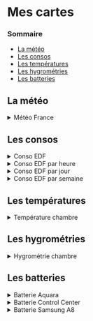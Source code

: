 # Mes cartes

### Sommaire

- [La météo](#la-météo)
- [Les consos](#les-consos)
- [Les températures](#les-températures)
- [Les hygrométries](#les-hygrométries)
- [Les batteries](#les-batteries)

## La météo

<details><summary>Météo France</summary>

```yaml
type: 'custom:meteofrance-weather-card'
entity: weather.tancarville
number_of_forecasts: '7'
name: Tancarville
rainChanceEntity: sensor.tancarville_rain_chance
uvEntity: sensor.tancarville_uv
cloudCoverEntity: sensor.tancarville_cloud_cover
freezeChanceEntity: sensor.tancarville_freeze_chance
snowChanceEntity: sensor.tancarville_snow_chance
alertEntity: sensor.76_weather_alert
rainForecastEntity: sensor.tancarville_next_rain
```

</details>

## Les consos

<details><summary>Conso EDF</summary>

  ```yaml
align_icon: left
color_thresholds:
  - color: '#11f13a'
    value: 600
  - color: '#11f13a'
    value: 800
  - color: '#f0da11'
    value: 1000
  - color: '#ef5a0f'
    value: 3000
  - color: '#ef1d0f'
    value: 5000
entities:
  - sensor.puissance
hours_to_show: 24
hour24: true
more_info: false
name: Conso EDF
points_per_hour: 2
animate: true
show:
  labels: true
  name: true
type: 'custom:mini-graph-card'
  ```

</details>

<details><summary>Conso EDF par heure</summary>

  ```yaml
align_icon: left
color_thresholds:
  - color: '#11f13a'
    value: 30
  - color: '#f0da11'
    value: 60
  - color: '#ef5a0f'
    value: 90
  - color: '#ef1d0f'
    value: 120
entities:
  - sensor.index_wh
unit: Wh
aggregate_func: delta
hours_to_show: 1
hour24: true
more_info: false
name: Conso EDF par heure
points_per_hour: 60
animate: true
show:
  labels: true
  name: true
  state: false
type: 'custom:mini-graph-card'
  ```

</details>

<details><summary>Conso EDF par jour</summary>

  ```yaml
align_icon: left
color_thresholds:
  - color: '#11f13a'
    value: 900
  - color: '#f0da11'
    value: 1800
  - color: '#ef5a0f'
    value: 2700
  - color: '#ef1d0f'
    value: 3600
entities:
  - sensor.index_wh
unit: Wh
aggregate_func: delta
hours_to_show: 24
hour24: true
more_info: false
name: Conso EDF par jour
points_per_hour: 2
animate: true
show:
  labels: true
  name: true
  state: false
type: 'custom:mini-graph-card'
  ```

</details>

<details><summary>Conso EDF par semaine</summary>

  ```yaml
align_icon: left
color_thresholds:
  - color: '#11f13a'
    value: 1800
  - color: '#f0da11'
    value: 3600
  - color: '#ef5a0f'
    value: 5400
  - color: '#ef1d0f'
    value: 7200
entities:
  - sensor.index_wh
unit: kWh
hours_to_show: 168
hour24: true
more_info: false
name: Conso EDF par semaine
points_per_hour: 1
animate: true
show:
  labels: true
  name: true
  state: false
type: 'custom:mini-graph-card'
  ```

</details>

## Les températures

<details><summary>Température chambre</summary>

  ```yaml
align_icon: left
color_thresholds:
  - color: '#1da4f2'
    value: 18
  - color: '#11f13a'
    value: 20
  - color: '#f0da11'
    value: 22
  - color: '#ef5a0f'
    value: 24
  - color: '#ef1d0f'
    value: 25
entities:
  - sensor.aquara_1_temperature
hours_to_show: 24
hour24: true
line_color: '#1da4f2'
more_info: false
name: Chambre Morgane
points_per_hour: 2
show:
  labels: true
  name: true
type: 'custom:mini-graph-card'
  ```

</details>

## Les hygrométries

<details><summary>Hygrométrie chambre</summary>

  ```yaml
align_icon: left
color_thresholds:
  - color: '#ef1d0f'
    value: 40
  - color: '#ef5a0f'
    value: 45
  - color: '#11f13a'
    value: 60
  - color: '#ef5a0f'
    value: 65
  - color: '#ef1d0f'
    value: 70
entities:
  - sensor.aquara_1_humidity
hours_to_show: 24
hour24: true
line_color: '#1da4f2'
more_info: false
name: Chambre Morgane
points_per_hour: 2
show:
  labels: true
  name: true
type: 'custom:mini-graph-card'
  ```

</details>

## Les batteries

<details><summary>Batterie Aquara</summary>

  ```yaml
type: gauge
entity: sensor.aquara_1_battery
min: 0
max: 100
severity:
  green: 80
  yellow: 40
  red: 20
name: Aquara 1
  ```

</details>

<details><summary>Batterie Control Center</summary>

  ```yaml
type: gauge
entity: sensor.controlcenter_niveau_de_batterie
min: 0
max: 100
severity:
  green: 80
  yellow: 50
  red: 30
name: Control Center
  ```

</details>

<details><summary>Batterie Samsung A8</summary>

  ```yaml
type: gauge
entity: sensor.sm_a530f_sg_niveau_de_batterie
min: 0
max: 100
severity:
  green: 80
  yellow: 30
  red: 10
name: A8 (Sylvain)
  ```

</details>
